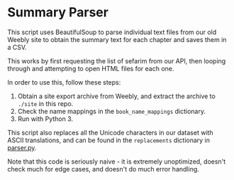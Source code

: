 # Summary Parser

This script uses BeautifulSoup to parse individual text files from our old Weebly site to obtain the summary text for each chapter and saves them in a CSV.

This works by first requesting the list of sefarim from our API, then looping through and attempting to open HTML files for each one. 

In order to use this, follow these steps:

1. Obtain a site export archive from Weebly, and extract the archive to `./site` in this repo.
2. Check the name mappings in the `book_name_mappings` dictionary.
3. Run with Python 3.

This script also replaces all the Unicode characters in our dataset with ASCII translations, and can be found in the `replacements` dictionary in [parser.py](parser.py).

Note that this code is seriously naive - it is extremely unoptimized, doesn't check much for edge cases, and doesn't do much error handling.
